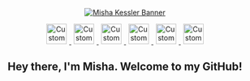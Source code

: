 
<p align="center">
  <a href="https://www.mishakessler.com">
  <img src="./github-banner-v2.gif" alt="Misha Kessler Banner"/>
  </a>
</p>

<p align="center">
  <a href="https://www.mishakessler.com">
    <img src="https://imgur.com/PowY5kh.png" alt="Custom Watercolor Portfolio Logo" height="40px" style="margin:0 5px"/>
  </a>
  <a href="https://www.linkedin.com/in/mishakessler">
    <img src="https://imgur.com/AoH5Wac.png" alt="Custom Watercolor LinkedIn Logo" height="40px" style="margin:0 5px"/>
  </a>
  <a href="https://angel.co/u/mishakessler">
    <img src="https://imgur.com/leDskxg.png" alt="Custom Watercolor Angel.co Logo" height="40px" style="margin:0 5px"/>
  </a>
  <a href="http://cofounderslab.com/profile/misha-kessler">
    <img src="https://imgur.com/sPXLXvg.png" alt="Custom Watercolor CoFoundersLab Logo" height="40px" style="margin:0 5px"/>
  </a>
  <a href="https://www.instagram.com/mishakessler">
    <img src="https://imgur.com/YNTGISb.png" alt="Custom Watercolor Instagram Logo" height="40px" style="margin:0 5px"/>
  </a>
  <a href="mailto:misha.kessler@gmail.com">
    <img src="https://imgur.com/nHHlXdx.png" alt="Custom Watercolor Email Logo" height="40px" style="margin:0 5px"/>
  </a>
</p>

<h2 align="center">Hey there, I'm Misha. Welcome to my GitHub!</h2>
